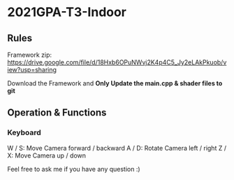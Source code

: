 # 2021GPA-T3-Indoor
## Rules
Framework zip: https://drive.google.com/file/d/18Hxb6OPuNWvj2K4p4C5_Jy2eLAkPkuob/view?usp=sharing

Download the Framework and **Only Update the main.cpp & shader files to git**

## Operation & Functions
### Keyboard
W / S: Move Camera forward / backward
A / D: Rotate Camera left / right
Z / X: Move Camera up / down

Feel free to ask me if you have any question :) 
